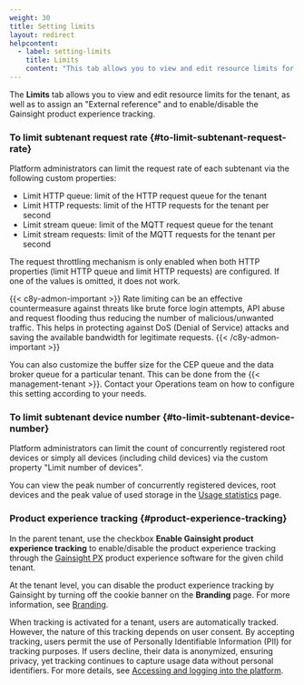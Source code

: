 ```yaml
---
weight: 30
title: Setting limits
layout: redirect
helpcontent:
  - label: setting-limits
    title: Limits
    content: "This tab allows you to view and edit resource limits for this tenant."
---
```



The **Limits** tab allows you to view and edit resource limits for the tenant, as well as to assign an "External reference" and to enable/disable the Gainsight product experience tracking.

### To limit subtenant request rate {#to-limit-subtenant-request-rate}

Platform administrators can limit the request rate of each subtenant via the following custom properties:

* Limit HTTP queue: limit of the HTTP request queue for the tenant
* Limit HTTP requests: limit of the HTTP requests for the tenant per second
* Limit stream queue: limit of the MQTT request queue for the tenant
* Limit stream requests: limit of the MQTT requests for the tenant per second

The request throttling mechanism is only enabled when both HTTP properties (limit HTTP queue and limit HTTP requests) are configured. If one of the values is omitted, it does not work.

{{< c8y-admon-important >}}
Rate limiting can be an effective countermeasure against threats like brute force login attempts, API abuse and request flooding thus reducing the number of malicious/unwanted traffic. This helps in protecting against DoS (Denial of Service) attacks and saving the available bandwidth for legitimate requests.
{{< /c8y-admon-important >}}

You can also customize the buffer size for the CEP queue and the data broker queue for a particular tenant. This can be done from the {{< management-tenant >}}. Contact your Operations team on how to configure this setting according to your needs.

### To limit subtenant device number {#to-limit-subtenant-device-number}

Platform administrators can limit the count of concurrently registered root devices or simply all devices (including child devices) via the custom property "Limit number of devices".

You can view the peak number of concurrently registered devices, root devices and the peak value of used storage in the [Usage statistics](/enterprise-tenant/usage-and-billing/) page.

### Product experience tracking {#product-experience-tracking}

In the parent tenant, use the checkbox **Enable Gainsight product experience tracking** to enable/disable the product experience tracking through the [Gainsight PX](https://www.gainsight.com/product-experience/) product experience software for the given child tenant.

At the tenant level, you can disable the product experience tracking by Gainsight by turning off the cookie banner on the **Branding** page. For more information, see [Branding](/enterprise-tenant/customization/#branding).

When tracking is activated for a tenant, users are automatically tracked. However, the nature of this tracking depends on user consent. By accepting tracking, users permit the use of Personally Identifiable Information (PII) for tracking purposes. If users decline, their data is anonymized, ensuring privacy, yet tracking continues to capture usage data without personal identifiers. For more details, see [Accessing and logging into the platform](/get-familiar-with-the-ui/platform-access).
